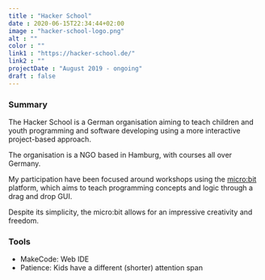 ```yaml
---
title : "Hacker School"
date : 2020-06-15T22:34:44+02:00
image : "hacker-school-logo.png"
alt : ""
color : ""
link1 : "https://hacker-school.de/"
link2 : ""
projectDate : "August 2019 - ongoing"
draft : false
---
```


### Summary

The Hacker School is a German organisation aiming to teach children and youth programming and software developing
using a more interactive project-based approach.

The organisation is a NGO based in Hamburg, with courses all over Germany.

My participation have been focused around workshops using the [micro:bit](https://en.wikipedia.org/wiki/Micro_Bit)
platform, which aims to teach programming concepts and logic through a drag and drop GUI.

Despite its simplicity, the micro:bit allows for an impressive creativity and freedom.

### Tools

* MakeCode: Web IDE
* Patience: Kids have a different (shorter) attention span
